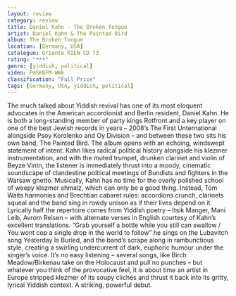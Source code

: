 ```yaml
---
layout: review
category: review
title: Daniel Kahn - The Broken Tongue
artist: Daniel Kahn & The Painted Bird
album: The Broken Tongue
location: [Germany, USA]
catalogue: Oriente RIEN CD 73
rating: "***"
genre: [yiddish, political]
video: PmSKBFM-WWk
classification: "Full Price"
tags: [Germany, USA, yiddish, political]
---
```


The much talked about Yiddish revival has one of its most eloquent advocates in the American accordionist and Berlin resident, Daniel Kahn. He is both a long-standing member of party kings Rotfront and a key player on one of the best Jewish records in years – 2008’s The First Unternational alongside Psoy Korolenko and Oy Division – and between these two sits his own band, The Painted Bird. The album opens with an echoing, windswept statement of intent: Kahn likes radical political history alongside his klezmer instrumentation, and with the muted trumpet, drunken clarinet and violin of Beyze Vintn, the listener is immediately thrust into a moody, cinematic soundscape of clandestine political meetings of Bundists and fighters in the Warsaw ghetto.  Musically, Kahn has no time for the overly polished school of weepy klezmer shmalz, which can only be a good thing. Instead, Tom Waits harmonies and Brechtian cabaret rules: accordions crunch, clarinets squeal and the band sing in rowdy unison as if their lives depend on it. Lyrically half the repertoire comes from Yiddish poetry – Itsik Manger, Mani Leib, Avrom Reisen – with alternate verses in English courtesy of Kahn’s excellent translations. “Grab yourself a bottle while you still can swallow / You wont cop a single drop in the world to follow” he sings on the Lubavitch song Yesterday Is Buried, and the band’s scrape along in rambunctious style, creating a swirling undercurrent of dark, euphoric humour under the singer’s voice. It’s no easy listening – several songs, like Birch Meadow/Birkenau take on the Holocaust and pull no punches – but whatever you think of the provocative feel, it is about time an artist in Europe stripped klezmer of its soupy clichés and thrust it back into its gritty, lyrical Yiddish context. A striking, powerful debut.
